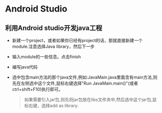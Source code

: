 # Android Studio

## 利用Android studio开发java工程

- 新建一个project，或者如果你已经有project的话，那就直接新建一个module.注意选择Java library，然后下一步
- 输入module的一些信息。点击finish
- 编写java代码
- 选中包含main方法的那个java文件,例如:JavaMain.java里面含有main方法,则先在左侧选中这个文件,鼠标右键选择"Run JavaMain.main()"(或者ctrl+shift+F10)执行即可。

  > 如果需要引入jar包,则先将jar包放在libs文件夹中,然后选中这个jar包,鼠标右键，选择add as library.

